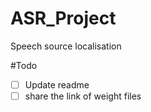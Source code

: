 # ASR_Project
Speech source localisation

#Todo
- [ ] Update readme
- [ ] share the link of weight files
